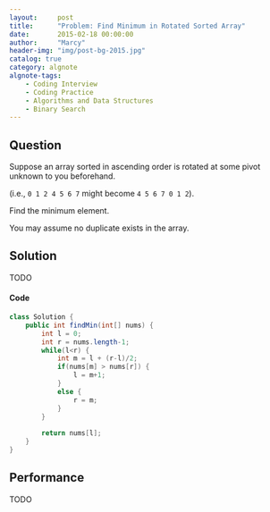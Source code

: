 ```yaml
---
layout:     post
title:      "Problem: Find Minimum in Rotated Sorted Array"
date:       2015-02-18 00:00:00
author:     "Marcy"
header-img: "img/post-bg-2015.jpg"
catalog: true
category: algnote
algnote-tags:
    - Coding Interview
    - Coding Practice
    - Algorithms and Data Structures
    - Binary Search
---
```


## Question

Suppose an array sorted in ascending order is rotated at some pivot unknown to you beforehand.

(i.e., `0 1 2 4 5 6 7` might become `4 5 6 7 0 1 2`).

Find the minimum element.

You may assume no duplicate exists in the array.

## Solution
TODO

#### Code
```java
class Solution {
    public int findMin(int[] nums) {
        int l = 0;
        int r = nums.length-1;
        while(l<r) {
            int m = l + (r-l)/2;
            if(nums[m] > nums[r]) {
                l = m+1;
            }
            else {
                r = m;
            }
        }
        
        return nums[l];
    }
}
```

## Performance
TODO